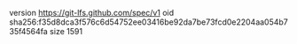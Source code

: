 version https://git-lfs.github.com/spec/v1
oid sha256:f35d8dca3f576c6d54752ee03416be92da7be73fcd0e2204aa054b735f4564fa
size 1591
